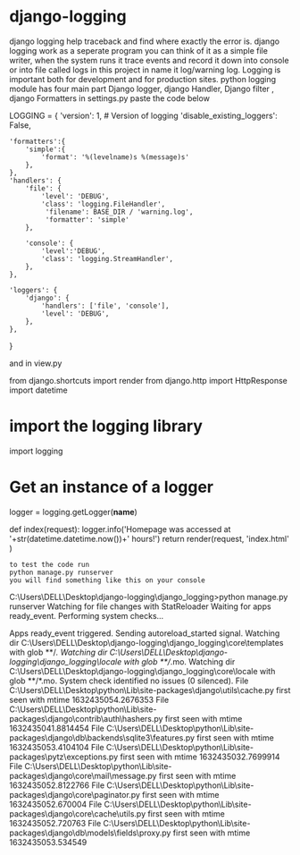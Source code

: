 # django-logging
django logging help traceback and find where exactly the error is.
django logging work as a seperate program you can think of it as a simple file writer, when the system runs it trace events and record it down into console or into file called logs in this project in name it log/warning log.
Logging is important both for development and for production sites.  python logging module has four main part
Django logger, django Handler, Django filter , django Formatters
in settings.py paste the code below


LOGGING = {
    'version': 1,
    # Version of logging
    'disable_existing_loggers': False,
 
    'formatters':{
        'simple':{
            'format': '%(levelname)s %(message)s'
        },
    },
    'handlers': {
        'file': {
            'level': 'DEBUG',
            'class': 'logging.FileHandler',
             'filename': BASE_DIR / 'warning.log',
             'formatter': 'simple'
        },
 
        'console': {
            'level':'DEBUG',
            'class': 'logging.StreamHandler',
        },
    },
 
    'loggers': {
        'django': {
            'handlers': ['file', 'console'],
            'level': 'DEBUG',
        },
    },
}

and in view.py 

from django.shortcuts import render
from django.http import HttpResponse
import datetime

# import the logging library
import logging

# Get an instance of a logger
logger = logging.getLogger(__name__)

def index(request):
    logger.info('Homepage was accessed at '+str(datetime.datetime.now())+' hours!')
    return render(request, 'index.html' )
     
    to test the code run
    python manage.py runserver 
    you will find something like this on your console
    
    
C:\Users\DELL\Desktop\django-logging\django_logging>python manage.py runserver
Watching for file changes with StatReloader
Waiting for apps ready_event.
Performing system checks...

Apps ready_event triggered. Sending autoreload_started signal.
Watching dir C:\Users\DELL\Desktop\django-logging\django_logging\core\templates with glob **/*.
Watching dir C:\Users\DELL\Desktop\django-logging\django_logging\locale with glob **/*.mo.
Watching dir C:\Users\DELL\Desktop\django-logging\django_logging\core\locale with glob **/*.mo.
System check identified no issues (0 silenced).
File C:\Users\DELL\Desktop\python\Lib\site-packages\django\utils\cache.py first seen with mtime 1632435054.2676353
File C:\Users\DELL\Desktop\python\Lib\site-packages\django\contrib\auth\hashers.py first seen with mtime 1632435041.8814454
File C:\Users\DELL\Desktop\python\Lib\site-packages\django\db\backends\sqlite3\features.py first seen with mtime 1632435053.4104104
File C:\Users\DELL\Desktop\python\Lib\site-packages\pytz\exceptions.py first seen with mtime 1632435032.7699914
File C:\Users\DELL\Desktop\python\Lib\site-packages\django\core\mail\message.py first seen with mtime 1632435052.8122766
File C:\Users\DELL\Desktop\python\Lib\site-packages\django\core\paginator.py first seen with mtime 1632435052.670004
File C:\Users\DELL\Desktop\python\Lib\site-packages\django\core\cache\utils.py first seen with mtime 1632435052.720763
File C:\Users\DELL\Desktop\python\Lib\site-packages\django\db\models\fields\proxy.py first seen with mtime 1632435053.534549

     
 
